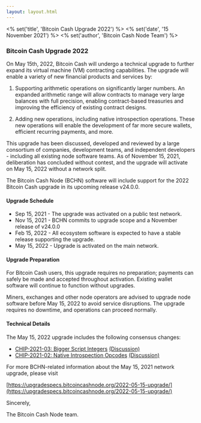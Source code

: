 ```yaml
---
layout: layout.html
---
```


<% set('title', 'Bitcoin Cash Upgrade 2022') %>
<% set('date', '15 November 2021') %>
<% set('author', 'Bitcoin Cash Node Team') %>

### Bitcoin Cash Upgrade 2022

On May 15th, 2022, Bitcoin Cash will undergo a technical upgrade to further
expand its virtual machine (VM) contracting capabilities.
The upgrade will enable a variety of new financial products and services by:

1. Supporting arithmetic operations on significantly larger numbers.
   An expanded arithmetic range will allow contracts to manage very large
   balances with full precision, enabling contract-based treasuries and
   improving the efficiency of existing contract designs.

2. Adding new operations, including native introspection operations. These
   new operations will enable the development of far more secure wallets,
   efficient recurring payments, and more.

This upgrade has been discussed, developed and reviewed by a large
consortium of companies, development teams, and independent developers -
including all existing node software teams. As of November 15, 2021,
deliberation has concluded without contest, and the upgrade will activate
on May 15, 2022 without a network split.

The Bitcoin Cash Node (BCHN) software will include support for the 2022
Bitcoin Cash upgrade in its upcoming release v24.0.0.


#### Upgrade Schedule

* Sep 15, 2021 - The upgrade was activated on a public test network.
* Nov 15, 2021 - BCHN commits to upgrade scope and a November release of v24.0.0
* Feb 15, 2022 - All ecosystem software is expected to have a stable
  release supporting the upgrade.
* May 15, 2022 - Upgrade is activated on the main network.


#### Upgrade Preparation

For Bitcoin Cash users, this upgrade requires no preparation; payments
can safely be made and accepted throughout activation. Existing wallet
software will continue to function without upgrades.

Miners, exchanges and other node operators are advised to upgrade node
software before May 15, 2022 to avoid service disruptions. The upgrade
requires no downtime, and operations can proceed normally.


#### Technical Details

The May 15, 2022 upgrade includes the following consensus changes:

- [CHIP-2021-03: Bigger Script Integers](https://gitlab.com/GeneralProtocols/research/chips/-/blob/master/CHIP-2021-02-Bigger-Script-Integers.md)
  [(Discussion)](https://bitcoincashresearch.org/t/chip-2021-03-bigger-script-integers/39)
- [CHIP-2021-02: Native Introspection Opcodes](https://gitlab.com/GeneralProtocols/research/chips/-/blob/master/CHIP-2021-02-Add-Native-Introspection-Opcodes.md)
  [(Discussion)](https://bitcoincashresearch.org/t/chip-2021-02-add-native-introspection-opcodes/307)

For more BCHN-related information about the May 15, 2021 network upgrade,
please visit

  [https://upgradespecs.bitcoincashnode.org/2022-05-15-upgrade/](https://upgradespecs.bitcoincashnode.org/2022-05-15-upgrade/)

Sincerely,

The Bitcoin Cash Node team.
